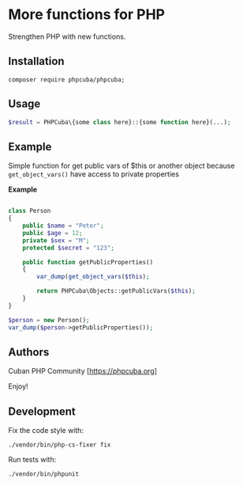 # More functions for PHP

Strengthen PHP with new functions.

## Installation

```
composer require phpcuba/phpcuba;
```

## Usage
```php
$result = PHPCuba\{some class here}::{some function here}(...);
```

## Example

Simple function for get public vars of $this or another
object because `get_object_vars()` have access to private properties

**Example**

```php

class Person
{
    public $name = "Peter";
    public $age = 12;
    private $sex = "M";
    protected $secret = "123";

    public function getPublicProperties()
    {
        var_dump(get_object_vars($this);

        return PHPCuba\Objects::getPublicVars($this);
    }
}

$person = new Person();
var_dump($person->getPublicProperties());
```

## Authors

Cuban PHP Community [https://phpcuba.org]

Enjoy!

## Development

Fix the code style with:

    ./vendor/bin/php-cs-fixer fix

Run tests with:

    ./vendor/bin/phpunit


